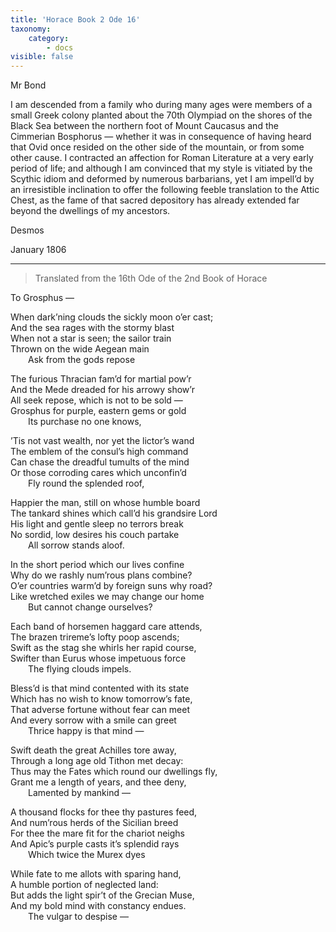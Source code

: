 ```yaml
---
title: 'Horace Book 2 Ode 16'
taxonomy:
    category:
        - docs
visible: false
---
```


<div class="author">Mr Bond</div>

I am descended from a family who during many ages were members of a small Greek colony planted about the 70th Olympiad on the shores of the Black Sea between the northern foot of Mount Caucasus and the Cimmerian Bosphorus — whether it was in consequence of having heard that Ovid once resided on the other side of the mountain, or from some other cause. I contracted an affection for Roman Literature at a very early period of life; and although I am convinced that my style is vitiated by the Scythic idiom and deformed by numerous barbarians, yet I am impell’d by an irresistible inclination to offer the following feeble translation to the Attic Chest, as the fame of that sacred depository has already extended far beyond the dwellings of my ancestors.

Desmos

January 1806

---

> Translated from the 16th Ode of the 2nd Book of Horace  
  
To Grosphus —  
  
When dark’ning clouds the sickly moon o’er cast;  
And the sea rages with the stormy blast  
When not a star is seen; the sailor train  
Thrown on the wide Aegean main  
&emsp;&emsp;Ask from the gods repose  

The furious Thracian fam’d for martial pow’r  
And the Mede dreaded for his arrowy show’r  
All seek repose, which is not to be sold —  
Grosphus for purple, eastern gems or gold  
&emsp;&emsp;Its purchase no one knows,  

’Tis not vast wealth, nor yet the lictor’s wand  
The emblem of the consul’s high command  
Can chase the dreadful tumults of the mind  
Or those corroding cares which unconfin’d  
&emsp;&emsp;Fly round the splended roof,  
 
Happier the man, still on whose humble board  
The tankard shines which call’d his grandsire Lord  
His light and gentle sleep no terrors break  
No sordid, low desires his couch partake  
&emsp;&emsp;All sorrow stands aloof.  

In the short period which our lives confine  
Why do we rashly num’rous plans combine?  
O’er countries warm’d by foreign suns why road?  
Like wretched exiles we may change our home  
&emsp;&emsp;But cannot change ourselves?  

Each band of horsemen haggard care attends,  
The brazen trireme’s lofty poop ascends;  
Swift as the stag she whirls her rapid course,  
Swifter than Eurus whose impetuous force  
&emsp;&emsp;The flying clouds impels.  
  
Bless’d is that mind contented with its state  
Which has no wish to know tomorrow’s fate,  
That adverse fortune without fear can meet  
And every sorrow with a smile can greet  
&emsp;&emsp;Thrice happy is that mind —  
 
Swift death the great Achilles tore away,  
Through a long age old Tithon met decay:  
Thus may the Fates which round our dwellings fly,  
Grant me a length of years, and thee deny,  
&emsp;&emsp;Lamented by mankind —  
  
A thousand flocks for thee thy pastures feed,  
And num’rous herds of the Sicilian breed  
For thee the mare fit for the chariot neighs  
And Apic’s purple casts it’s splendid rays  
&emsp;&emsp;Which twice the Murex dyes  
  
While fate to me allots with sparing hand,  
A humble portion of neglected land:  
But adds the light spir’t of the Grecian Muse,  
And my bold mind with constancy endues.  
&emsp;&emsp;The vulgar to despise —